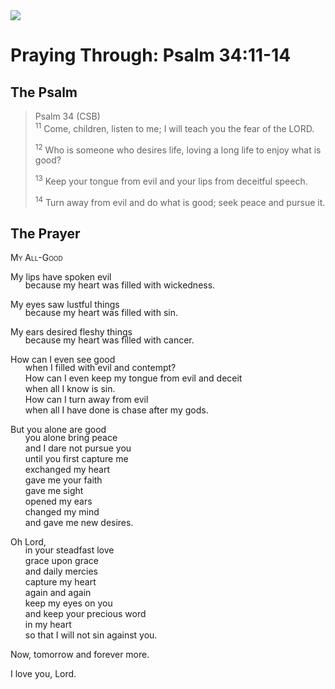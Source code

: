 <img class="intro-right" src="/images/art-paris-psalter.jpg">

<style>
  li {list-style-type: none;}
  p + ul {
    margin-top: -18px;
}
</style>

# Praying Through: Psalm 34:11-14

## The Psalm

>Psalm 34 (CSB)  
><sup>11</sup> Come, children, listen to me; I will teach you the fear of the LORD. 
>
><sup>12</sup> Who is someone who desires life, loving a long life to enjoy what is good? 
>
><sup>13</sup> Keep your tongue from evil and your lips from deceitful speech. 
>
><sup>14</sup> Turn away from evil and do what is good; seek peace and pursue it. 

## The Prayer

<div style="font-variant: small-caps;">
My All-Good
</div>

My lips have spoken evil
* because my heart was filled with wickedness.

My eyes saw lustful things
* because my heart was filled with sin.

My ears desired fleshy things
* because my heart was filled with cancer.

How can I even see good
* when I filled with evil and contempt?
* How can I even keep my tongue from evil and deceit
* when all I know is sin.
* How can I turn away from evil
* when all I have done is chase after my gods.

But you alone are good
* you alone bring peace
* and I dare not pursue you
* until you first capture me
* exchanged my heart
* gave me your faith
* gave me sight
* opened my ears
* changed my mind
* and gave me new desires.

Oh Lord,
* in your steadfast love
* grace upon grace
* and daily mercies
* capture my heart
* again and again
* keep my eyes on you
* and keep your precious word
* in my heart
* so that I will not sin against you.

Now, tomorrow and forever more.

I love you, Lord.
